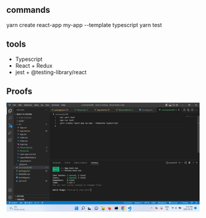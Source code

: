 ## commands

yarn create react-app my-app --template typescript
yarn test

## tools

- Typescript
- React + Redux
- jest + @testing-library/react

## Proofs

![component](./public/component.png)
